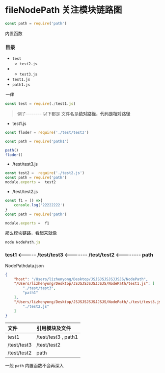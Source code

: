 # fileNodePath 关注模块链路图

```js
const path = require('path')
```
内置函数

### 目录

* `test`
  * `test2.js`
* * `test3.js`
* `test1.js`
* `path1.js`

_一样_

```js
const test = require(./test1.js)
```

> 例子-------- 以下都是 文件名是**绝对路径，代码是相对路径**

* test1.js

```js
const floder = require('./test/test3')

const path = require('path1')

path()
floder()
```

* /test/test3.js

```js
const test2 =  require('./test2.js')
const path = require('path')
module.exports =  test2
```

* /test/test2.js

```js
const f1 = () =>{
    console.log('22222222')
}
const path = require('path')

module.exports =  f1
```

那么模块链路，看起来就像

``` js
node NodePath.js
```

### test1 &lt;-----  /test/test3 &lt;------- /test/test2 &lt;-------- path

NodePathdata.json
``` json
{
	"host": "/Users/lizhenyong/Desktop/JSJSJSJSJSJJSJS/NodePath",
	"/Users/lizhenyong/Desktop/JSJSJSJSJSJJSJS/NodePath/test1.js": [
		"./test/test3",
		"path1"
	],
	"/Users/lizhenyong/Desktop/JSJSJSJSJSJJSJS/NodePath/./test/test3.js": [
		"./test2.js"
	]
}
```

| 文件 | 引用模块及文件 |
| :--- | :--- |
| test1 | /test/test3 , path1|
| /test/test3 | /test/test2 |
| /test/test2 | path |

一般 ``path`` 内置函数不会再深入



